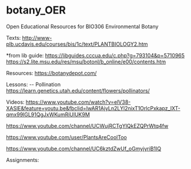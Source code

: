# botany_OER
Open Educational Resources for BIO306 Environmental Botany

Texts:
http://www-plb.ucdavis.edu/courses/bis/1c/text/PLANTBIOLOGY2.htm


*from lib guide: https://libguides.cccua.edu/c.php?g=793104&p=5710965
https://s2.lite.msu.edu/res/msu/botonl/b_online/e00/contents.htm


Resources:
https://botanydepot.com/

Lessons:
-- Pollination https://learn.genetics.utah.edu/content/flowers/pollinators/



Videos:
https://www.youtube.com/watch?v=elV38-XASlE&feature=youtu.be&fbclid=IwAR1AjyLn2LYl2nixT1OrlcPxkapz_lXT-qmx99lGL91QgJxWKumRiUlUK9M

https://www.youtube.com/channel/UCWujRCTgYlQkEZQPrWtq4fw

https://www.youtube.com/user/PlantsAreCoolToo

https://www.youtube.com/channel/UC6kztdZwUf_oGmyjyriB1IQ


Assignments:



